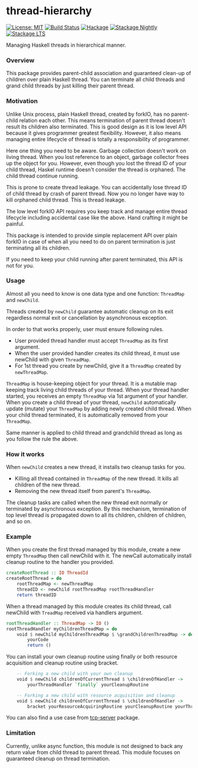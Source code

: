 # thread-hierarchy

[![License: MIT](https://img.shields.io/badge/License-MIT-brightgreen.svg)](https://opensource.org/licenses/MIT)
[![Build Status](https://travis-ci.org/nshimaza/thread-hierarchy.svg?branch=master)](https://travis-ci.org/nshimaza/thread-hierarchy)
[![Hackage](https://img.shields.io/hackage/v/thread-hierarchy.svg?style=flat)](https://hackage.haskell.org/package/thread-hierarchy)
[![Stackage Nightly](http://stackage.org/package/thread-hierarchy/badge/nightly)](http://stackage.org/nightly/package/thread-hierarchy)
[![Stackage LTS](http://stackage.org/package/thread-hierarchy/badge/lts)](http://stackage.org/lts/package/thread-hierarchy)

Managing Haskell threads in hierarchical manner.

### Overview

This package provides parent-child association and guaranteed clean-up of children
over plain Haskell thread.  You can terminate all child threads and grand child threads by
just killing their parent thread.

### Motivation

Unlike Unix process, plain Haskell thread, created by forkIO, has no parent-child relation each other.
This means termination of parent thread doesn't result its children also terminated.
This is good design as it is low level API because it gives programmer greatest flexibility.
However, it also means managing entire lifecycle of thread is totally a responsibility of programmer.

Here one thing you need to be aware.  Garbage collection doesn't work on living thread.
When you lost reference to an object, garbage collector frees up the object for you.
However, even though you lost the thread ID of your child thread, Haskel runtime doesn't consider
the thread is orphaned.  The child thread continue running.

This is prone to create thread leakage.  You can accidentally lose thread ID of child thread
by crash of parent thread.  Now you no longer have way to kill orphaned child thread.
This is thread leakage.

The low level forkIO API requires you keep track and manage entire thread lifecycle
including accidental case like the above.  Hand crafting it might be painful.

This package is intended to provide simple replacement API over plain forkIO in case of when
all you need to do on parent termination is just terminating all its children.

If you need to keep your child running after parent terminated, this API is not for you.
 
### Usage 

Almost all you need to know is one data type and one function:  `ThreadMap` and `newChild`.

Threads created by `newChild` guarantee automatic cleanup on its exit
regardless normal exit or cancellation by asynchronous exception.

In order to that works properly, user must ensure following rules.

* User provided thread handler must accept `ThreadMap` as its first argument.
* When the user provided handler creates its child thread, it must use newChild with given `ThreadMap`.
* For 1st thread you create by newChild, give it a `ThreadMap` created by `newThreadMap`.

`ThreadMap` is house-keeping object for your thread.  It is a mutable map keeping track
living child threads of your thread.  When your thread handler started, you receives
an empty `ThreadMap` via 1st argument of your handler.  When you create a child thread
of your thread, `newChild` automatically update (mutate) your `ThreadMap` by adding
newly created child thread.  When your child thread terminated, it is automatically removed
from your `ThreadMap`.

Same manner is applied to child thread and grandchild thread as long as you follow the rule the above.

### How it works

When `newChild` creates a new thread, it installs two cleanup tasks for you.

* Killing all thread contained in `ThreadMap` of the new thread.  It kills all children of the new thread.
* Removing the new thread itself from parent's `ThreadMap`.

The cleanup tasks are called when the new thread exit normally or terminated by asynchronous exception.
By this mechanism, termination of top level thread is propagated down to all its children,
 children of children, and so on.

### Example

When you create the first thread managed by this module, create a new empty `ThreadMap` then call
newChild with it.  The newCall automatically install cleanup routine to the handler you provided.

```haskell
createRootThread :: IO ThreadId
createRootThread = do
    rootThreadMap <- newThreadMap
    threadID <- newChild rootThreadMap rootThreadHandler
    return threadID
```

When a thread managed by this module creates its child thread, call newChild with `TreadMap`
received via handlers argument.

```haskell
rootThreadHandler :: ThreadMap -> IO ()
rootThreadHandler myChildrenThreadMap = do
    void $ newChild myChildrenThreadMap $ \grandChildrenThreadMap -> do
        yourCode
        return ()
```

You can install your own cleanup routine using finally or both resource acquisition and cleanup
routine using bracket.

```haskell
    -- Forking a new child with your own cleanup
    void $ newChild childrenOfCurrentThread $ \childrenOfHandler ->
        yourThreadHandler `finally` yourCleanupRoutine

    -- Forking a new child with resource acquisition and cleanup
    void $ newChild childrenOfCurrentThread $ \childrenOfHandler ->
        bracket yourResourceAcquiringRoutine yourCleanupRoutine yourThreadHandler
```

You can also find a use case from [tcp-server](https://github.com/nshimaza/tcp-server) package.

### Limitation

Currently, unlike async function, this module is not designed to back any return value
from child thread to parent thread.  This module focuses on guaranteed cleanup on thread termination.
